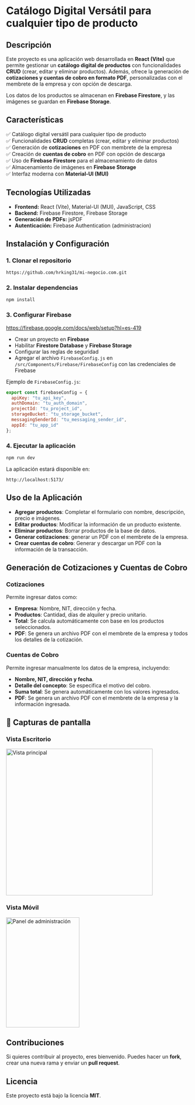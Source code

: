 # **Catálogo Digital Versátil para cualquier tipo de producto**  

## **Descripción**  
Este proyecto es una aplicación web desarrollada en **React (Vite)** que permite gestionar un **catálogo digital de productos** con funcionalidades **CRUD** (crear, editar y eliminar productos). Además, ofrece la generación de **cotizaciones y cuentas de cobro en formato PDF**, personalizadas con el membrete de la empresa y con opción de descarga.  

Los datos de los productos se almacenan en **Firebase Firestore**, y las imágenes se guardan en **Firebase Storage**.  

## **Características**  
✅ Catálogo digital versátil para cualquier tipo de producto  
✅ Funcionalidades **CRUD** completas (crear, editar y eliminar productos)  
✅ Generación de **cotizaciones** en PDF con membrete de la empresa  
✅ Creación de **cuentas de cobro** en PDF con opción de descarga  
✅ Uso de **Firebase Firestore** para el almacenamiento de datos  
✅ Almacenamiento de imágenes en **Firebase Storage**  
✅ Interfaz moderna con **Material-UI (MUI)**  

## **Tecnologías Utilizadas**  
- **Frontend:** React (Vite), Material-UI (MUI), JavaScript, CSS  
- **Backend:** Firebase Firestore, Firebase Storage  
- **Generación de PDFs:** jsPDF  
- **Autenticación:** Firebase Authentication (administracion)  

## **Instalación y Configuración**  

### **1. Clonar el repositorio**  
```bash  
https://github.com/hrking31/mi-negocio.com.git
```

### **2. Instalar dependencias**  
```bash  
npm install  
```

### **3. Configurar Firebase**  
https://firebase.google.com/docs/web/setup?hl=es-419  
- Crear un proyecto en **Firebase**  
- Habilitar **Firestore Database** y **Firebase Storage**  
- Configurar las reglas de seguridad  
- Agregar el archivo `FirebaseConfig.js` en `/src/Components/Firebase/FirebaseConfig` con las credenciales de Firebase  

Ejemplo de `FirebaseConfig.js`:  
```js  
export const firebaseConfig = {  
  apiKey: "tu_api_key",  
  authDomain: "tu_auth_domain",  
  projectId: "tu_project_id",  
  storageBucket: "tu_storage_bucket",  
  messagingSenderId: "tu_messaging_sender_id",  
  appId: "tu_app_id"  
};  
```

### **4. Ejecutar la aplicación**  
```bash  
npm run dev  
```

La aplicación estará disponible en:  
```
http://localhost:5173/
```

## **Uso de la Aplicación**  
- **Agregar productos**: Completar el formulario con nombre, descripción, precio e imágenes.  
- **Editar productos**: Modificar la información de un producto existente.  
- **Eliminar productos**: Borrar productos de la base de datos.  
- **Generar cotizaciones**: generar un PDF con el membrete de la empresa.  
- **Crear cuentas de cobro**: Generar y descargar un PDF con la información de la transacción.  

## **Generación de Cotizaciones y Cuentas de Cobro**  

### **Cotizaciones**  
Permite ingresar datos como:  
- **Empresa**: Nombre, NIT, dirección y fecha.  
- **Productos**: Cantidad, días de alquiler y precio unitario.  
- **Total**: Se calcula automáticamente con base en los productos seleccionados.  
- **PDF**: Se genera un archivo PDF con el membrete de la empresa y todos los detalles de la cotización.  

### **Cuentas de Cobro**  
Permite ingresar manualmente los datos de la empresa, incluyendo:  
- **Nombre, NIT, dirección y fecha**.  
- **Detalle del concepto**: Se especifica el motivo del cobro.  
- **Suma total**: Se genera automáticamente con los valores ingresados.  
- **PDF**: Se genera un archivo PDF con el membrete de la empresa y la información ingresada.  

## 📸 Capturas de pantalla  

### Vista Escritorio  
<img src="./src/assets/CatalogoPC.png" alt="Vista principal" width="400">  

### Vista Móvil  
<img src="./src/assets/CatalogoMovil.jpg" alt="Panel de administración" width="200" height="300">  

## **Contribuciones**  
Si quieres contribuir al proyecto, eres bienvenido. Puedes hacer un **fork**, crear una nueva rama y enviar un **pull request**.  

## **Licencia**  
Este proyecto está bajo la licencia **MIT**.  






